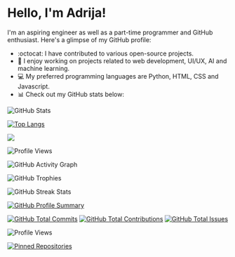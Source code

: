 # Hello, I'm Adrija! 

I'm an aspiring engineer as well as a part-time programmer and GitHub enthusiast. Here's a glimpse of my GitHub profile:

- :octocat: I have contributed to various open-source projects.
- :rocket: I enjoy working on projects related to web development, UI/UX, AI and machine learning.
- :computer: My preferred programming languages are Python, HTML, CSS and Javascript.
- :bar_chart: Check out my GitHub stats below:    

![GitHub Stats]( https://github-readme-stats.vercel.app/api?username=Adrija-G&show_icons=true&count_private=true )

[![Top Langs]( https://github-readme-stats.vercel.app/api/top-langs/?username=Adrija-G) ]( https://github.com/Adrija-G )       

[![]( https://github-readme-stats.vercel.app/api/top-langs/?username=Adrija-G&layout=compact) ]( https://github.com/Adrija-G )

![Profile Views](https://komarev.com/ghpvc/?username=Adrija-G)

![GitHub Activity Graph](https://activity-graph.herokuapp.com/graph?username=Adrija-G)

![GitHub Trophies](https://github-profile-trophy.vercel.app/?username=Adrija-G)

![GitHub Streak Stats](https://github-readme-streak-stats.herokuapp.com/?user=Adrija-G)


[![GitHub Profile Summary](https://profile-summary-for-github.com/user/Adrija-G)](https://github.com/Adrija-G)

[![GitHub Total Commits](https://img.shields.io/github/commit-activity/y/Adrija-G/Adrija-G)](https://github.com/Adrija-G)
[![GitHub Total Contributions](https://img.shields.io/github/last-commit/Adrija-G/Adrija-G)](https://github.com/Adrija-G)
[![GitHub Total Issues](https://img.shields.io/github/issues/Adrija-G/Adrija-G)](https://github.com/Adrija-G)


![Profile Views](https://komarev.com/ghpvc/?username=Adrija-G)

[![Pinned Repositories](https://github-readme-stats.vercel.app/api/pin/?username=Adrija-G&repo=Computer-Network-Algorithms-in-Python)](https://github.com/Adrija-G)


